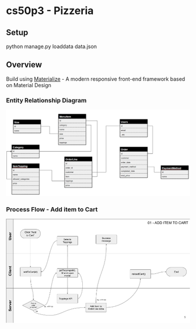 # cs50p3 - Pizzeria

## Setup
python manage.py loaddata data.json


## Overview

Build using [Materialize]() - A modern responsive front-end framework based on Material Design

### Entity Relationship Diagram
![](images/ERD.png)

### Process Flow - Add item to Cart
![](images/process_flow.png)
